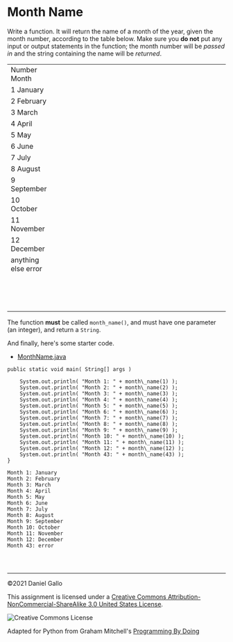 # Month Name



Write a function. It will return the name of a month of the year,
given the month number, according to the table below. Make sure you
**do not** put any input or output statements in the function;
the month number will be *passed in* and the string containing
the name will be *returned*.




|  |  |  |  |  |  |  |  |  |  |  |  |  |  |  |  |  |  |  |  |  |  |  |  |  |  |  |  |
| --- | --- | --- | --- | --- | --- | --- | --- | --- | --- | --- | --- | --- | --- | --- | --- | --- | --- | --- | --- | --- | --- | --- | --- | --- | --- | --- | --- |
| Number Month
| 1 January
| 2 February
| 3 March
| 4 April
| 5 May
| 6 June
| 7 July
| 8 August
| 9 September
| 10 October
| 11 November
| 12 December
| anything else error
 | |
 | |
 | |
 | |
 | |
 | |
 | |
 | |
 | |
 | |
 | |
 | |
 | |
 | |




The function **must** be called `month_name()`,
and must have one parameter (an integer), and return a
`String`.


And finally, here's some starter code.


* [MonthName.java](examples/MonthName.java)



```
public static void main( String[] args )

    System.out.println( "Month 1: " + month\_name(1) );
    System.out.println( "Month 2: " + month\_name(2) );
    System.out.println( "Month 3: " + month\_name(3) );
    System.out.println( "Month 4: " + month\_name(4) );
    System.out.println( "Month 5: " + month\_name(5) );
    System.out.println( "Month 6: " + month\_name(6) );
    System.out.println( "Month 7: " + month\_name(7) );
    System.out.println( "Month 8: " + month\_name(8) );
    System.out.println( "Month 9: " + month\_name(9) );
    System.out.println( "Month 10: " + month\_name(10) );
    System.out.println( "Month 11: " + month\_name(11) );
    System.out.println( "Month 12: " + month\_name(12) );
    System.out.println( "Month 43: " + month\_name(43) );
}

```



```
Month 1: January
Month 2: February
Month 3: March
Month 4: April
Month 5: May
Month 6: June
Month 7: July
Month 8: August
Month 9: September
Month 10: October
Month 11: November
Month 12: December
Month 43: error

```


```



```



---


©2021 Daniel Gallo


This assignment is licensed under a
[Creative Commons Attribution-NonCommercial-ShareAlike 3.0 United States License](https://creativecommons.org/licenses/by-nc-sa/3.0/us/deed.en_US).  

![Creative Commons License](images/by-nc-sa.png)





Adapted for Python from Graham Mitchell's [Programming By Doing](https://programmingbydoing.com/)